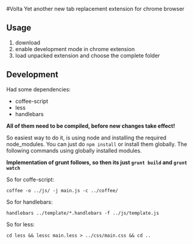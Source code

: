 #Volta
Yet another new tab replacement extension for chrome browser

## Usage
1. download
2. enable development mode in chrome extension
3. load unpacked extension and choose the complete folder

## Development
Had some dependencies:

* coffee-script
* less
* handlebars

**All of them need to be compiled, before new changes take effect!**

So easiest way to do it, is using node and installing the required node_modules. You can just do ```npm install``` or install them globally. The following commands using globally installed modules.

**Implementation of grunt follows, so then its just ```grunt build``` and ```grunt watch```**

So for coffe-script:

```
coffee -o ../js/ -j main.js -c ../coffee/
```

So for handlebars:

```
handlebars ../template/*.handlebars -f ../js/template.js
```

So for less:

```
cd less && lessc main.less > ../css/main.css && cd ..
```

